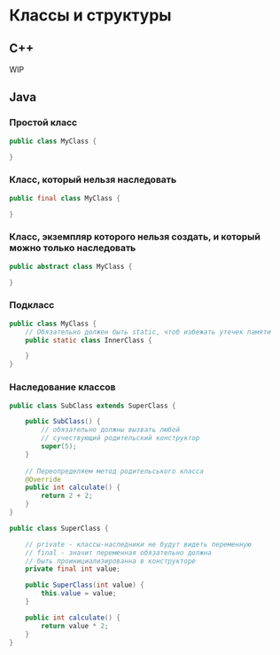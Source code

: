 # Классы и структуры

## C++

WIP

## Java

### Простой класс

```java
public class MyClass {

}
```

### Класс, который нельзя наследовать

```java
public final class MyClass {

}
```

### Класс, экземпляр которого нельзя создать, и который можно только наследовать

```java
public abstract class MyClass {

}
```

### Подкласс

```java
public class MyClass {
    // Обязательно должен быть static, чтоб избежать утечек памяти
    public static class InnerClass {

    }
}
```

### Наследование классов

```java
public class SubClass extends SuperClass {

    public SubClass() {
        // обязательно должны вызвать любой
        // сучествующий родительский конструктор
        super(5);
    }
    
    // Переопределяем метод родительського класса
    @Override
    public int calculate() {
        return 2 + 2;
    }
}

public class SuperClass {

    // private - классы-наследники не будут видеть переменную
    // final - значит переменная обязательно должна
    // быть проинициализированна в конструкторе
    private final int value;

    public SuperClass(int value) {
        this.value = value;
    }

    public int calculate() {
        return value * 2;
    }
}
```
